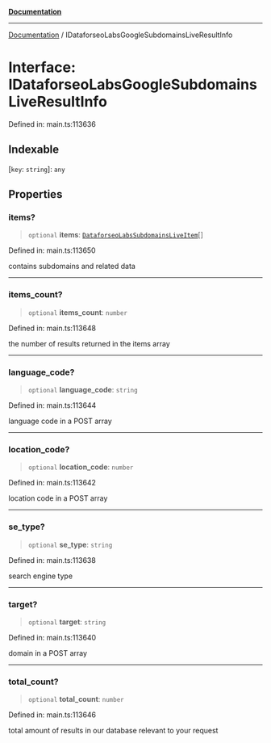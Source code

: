 [**Documentation**](../README.md)

***

[Documentation](../README.md) / IDataforseoLabsGoogleSubdomainsLiveResultInfo

# Interface: IDataforseoLabsGoogleSubdomainsLiveResultInfo

Defined in: main.ts:113636

## Indexable

\[`key`: `string`\]: `any`

## Properties

### items?

> `optional` **items**: [`DataforseoLabsSubdomainsLiveItem`](../classes/DataforseoLabsSubdomainsLiveItem.md)[]

Defined in: main.ts:113650

contains subdomains and related data

***

### items\_count?

> `optional` **items\_count**: `number`

Defined in: main.ts:113648

the number of results returned in the items array

***

### language\_code?

> `optional` **language\_code**: `string`

Defined in: main.ts:113644

language code in a POST array

***

### location\_code?

> `optional` **location\_code**: `number`

Defined in: main.ts:113642

location code in a POST array

***

### se\_type?

> `optional` **se\_type**: `string`

Defined in: main.ts:113638

search engine type

***

### target?

> `optional` **target**: `string`

Defined in: main.ts:113640

domain in a POST array

***

### total\_count?

> `optional` **total\_count**: `number`

Defined in: main.ts:113646

total amount of results in our database relevant to your request
